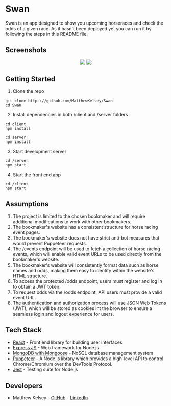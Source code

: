 # Swan



Swan is an app designed to show you upcoming horseraces and check the odds of a given race. As it hasn't been deployed yet you can run it by following the steps in this README file.

## Screenshots

<p align="center">
  <img src="./images/imgage1.png" />
  <img src="./images/imgage2.png" />
</p>



## Getting Started

1. Clone the repo

```
git clone https://github.com/MatthewKelsey/Swan
cd Swan
```

2. Install dependencies in both /client and /server folders

```
cd client
npm install
```
```
cd server
npm install
```

3. Start development server
```
cd /server
npm start
```

4. Start the front end app
```
cd /client
npm start
```

## Assumptions
1. The project is limited to the chosen bookmaker and will require additional modifications to work with other bookmakers.
2. The bookmaker's website has a consistent structure for horse racing event pages.
3. The bookmaker's website does not have strict anti-bot measures that would prevent Puppeteer requests.
4. The /events endpoint will be used to fetch a collection of horse racing events, which will enable valid event URLs to be used directly from the bookmaker's website.
5. The bookmaker's website will consistently format data such as horse names and odds, making them easy to identify within the website's HTML structure.
6. To access the protected /odds endpoint, users must register and log in to obtain a JWT token.
7. To request odds via the /odds endpoint, API users must provide a valid event URL.
8. The authentication and authorization process will use JSON Web Tokens (JWT), which will be stored as cookies int the browser to ensure a seamless login and logout experience for users.


## Tech Stack

* [React](https://reactjs.org) - Front end library for building user interfaces
* [Express JS](https://expressjs.com) - Web framework for Node.js
* [MongoDB with Mongoose](https://www.mongodb.com) - NoSQL database management system
* [Puppeteer](https://pptr.dev/) - A Node.js library which provides a high-level API to control Chrome/Chromium over the DevTools Protocol.
* [Jest](https://jestjs.io) - Testing suite for Node.js



## Developers

* Matthew Kelsey - [GitHub](https://github.com/MatthewKelsey) - [LinkedIn]()

